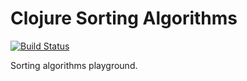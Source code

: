 # Clojure Sorting Algorithms

[![Build Status](https://secure.travis-ci.org/keyvanakbary/clj-sorting-algorithms.svg?branch=master)](http://travis-ci.org/keyvanakbary/clj-sorting-algorithms)

Sorting algorithms playground.